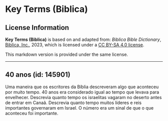 # Key Terms (Biblica)

## License Information

**Key Terms (Biblica)** is based on and adapted from: _Biblica Bible Dictionary_, [Biblica, Inc.](https://www.biblica.com/), 2023, which is licensed under a [CC BY-SA 4.0 license](https://creativecommons.org/licenses/by-sa/4.0/legalcode.en).

This markdown version is provided under the same license.



--------------------------------

## 40 anos (id: 145901)

Uma maneira que os escritores da Bíblia descreveram algo que aconteceu por muito tempo. 40 anos era considerado igual ao tempo que levava para envelhecer. Descrevia quanto tempo os israelitas vagaram no deserto antes de entrar em Canaã. Descrevia quanto tempo muitos líderes e reis importantes governaram em Israel. O número era um sinal de que o que aconteceu foi importante.


